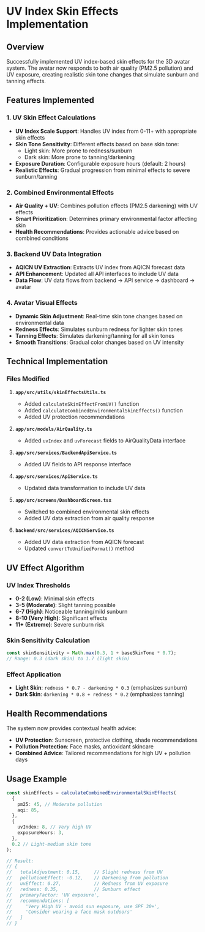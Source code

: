 # UV Index Skin Effects Implementation

## Overview

Successfully implemented UV index-based skin effects for the 3D avatar system. The avatar now responds to both air quality (PM2.5 pollution) and UV exposure, creating realistic skin tone changes that simulate sunburn and tanning effects.

## Features Implemented

### 1. UV Skin Effect Calculations

- **UV Index Scale Support**: Handles UV index from 0-11+ with appropriate skin effects
- **Skin Tone Sensitivity**: Different effects based on base skin tone:
  - Light skin: More prone to redness/sunburn
  - Dark skin: More prone to tanning/darkening
- **Exposure Duration**: Configurable exposure hours (default: 2 hours)
- **Realistic Effects**: Gradual progression from minimal effects to severe sunburn/tanning

### 2. Combined Environmental Effects

- **Air Quality + UV**: Combines pollution effects (PM2.5 darkening) with UV effects
- **Smart Prioritization**: Determines primary environmental factor affecting skin
- **Health Recommendations**: Provides actionable advice based on combined conditions

### 3. Backend UV Data Integration

- **AQICN UV Extraction**: Extracts UV index from AQICN forecast data
- **API Enhancement**: Updated all API interfaces to include UV data
- **Data Flow**: UV data flows from backend → API service → dashboard → avatar

### 4. Avatar Visual Effects

- **Dynamic Skin Adjustment**: Real-time skin tone changes based on environmental data
- **Redness Effects**: Simulates sunburn redness for lighter skin tones
- **Tanning Effects**: Simulates darkening/tanning for all skin tones
- **Smooth Transitions**: Gradual color changes based on UV intensity

## Technical Implementation

### Files Modified

1. **`app/src/utils/skinEffectsUtils.ts`**
   - Added `calculateSkinEffectFromUV()` function
   - Added `calculateCombinedEnvironmentalSkinEffects()` function
   - Added UV protection recommendations

2. **`app/src/models/AirQuality.ts`**
   - Added `uvIndex` and `uvForecast` fields to AirQualityData interface

3. **`app/src/services/BackendApiService.ts`**
   - Added UV fields to API response interface

4. **`app/src/services/ApiService.ts`**
   - Updated data transformation to include UV data

5. **`app/src/screens/DashboardScreen.tsx`**
   - Switched to combined environmental skin effects
   - Added UV data extraction from air quality response

6. **`backend/src/services/AQICNService.ts`**
   - Added UV data extraction from AQICN forecast
   - Updated `convertToUnifiedFormat()` method

## UV Effect Algorithm

### UV Index Thresholds

- **0-2 (Low)**: Minimal skin effects
- **3-5 (Moderate)**: Slight tanning possible
- **6-7 (High)**: Noticeable tanning/mild sunburn
- **8-10 (Very High)**: Significant effects
- **11+ (Extreme)**: Severe sunburn risk

### Skin Sensitivity Calculation

```typescript
const skinSensitivity = Math.max(0.3, 1 + baseSkinTone * 0.7);
// Range: 0.3 (dark skin) to 1.7 (light skin)
```

### Effect Application

- **Light Skin**: `redness * 0.7 - darkening * 0.3` (emphasizes sunburn)
- **Dark Skin**: `darkening * 0.8 + redness * 0.2` (emphasizes tanning)

## Health Recommendations

The system now provides contextual health advice:

- **UV Protection**: Sunscreen, protective clothing, shade recommendations
- **Pollution Protection**: Face masks, antioxidant skincare
- **Combined Advice**: Tailored recommendations for high UV + pollution days

## Usage Example

```typescript
const skinEffects = calculateCombinedEnvironmentalSkinEffects(
  {
    pm25: 45, // Moderate pollution
    aqi: 85,
  },
  {
    uvIndex: 8, // Very high UV
    exposureHours: 3,
  },
  0.2 // Light-medium skin tone
);

// Result:
// {
//   totalAdjustment: 0.15,     // Slight redness from UV
//   pollutionEffect: -0.12,    // Darkening from pollution
//   uvEffect: 0.27,            // Redness from UV exposure
//   redness: 0.35,             // Sunburn effect
//   primaryFactor: 'UV exposure',
//   recommendations: [
//     'Very High UV - avoid sun exposure, use SPF 30+',
//     'Consider wearing a face mask outdoors'
//   ]
// }
```
